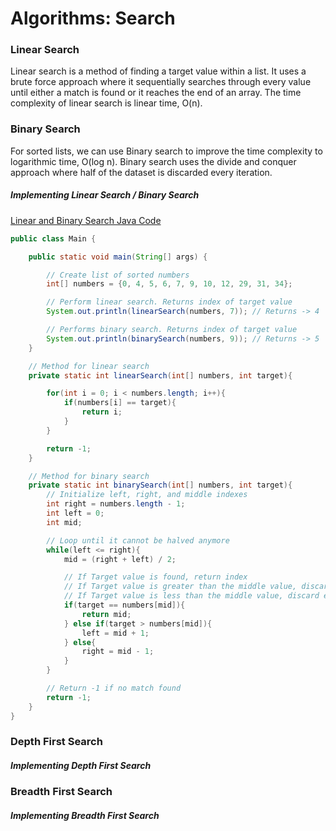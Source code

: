 # Algorithms: Search  

### Linear Search  

Linear search is a method of finding a target value within a list. It uses a brute force approach where it sequentially searches through every value until either a match is found or it reaches the end of an array. The time complexity of linear search is linear time, O(n).  

### Binary Search  

For sorted lists, we can use Binary search to improve the time complexity to logarithmic time, O(log n). Binary search uses the divide and conquer approach where half of the dataset is discarded every iteration.  

##### Implementing Linear Search / Binary Search  

[Linear and Binary Search Java Code](./src/algorithms/search/Main.java)

```Java
public class Main {

    public static void main(String[] args) {

        // Create list of sorted numbers
        int[] numbers = {0, 4, 5, 6, 7, 9, 10, 12, 29, 31, 34};

        // Perform linear search. Returns index of target value
        System.out.println(linearSearch(numbers, 7)); // Returns -> 4

        // Performs binary search. Returns index of target value
        System.out.println(binarySearch(numbers, 9)); // Returns -> 5
    }

    // Method for linear search
    private static int linearSearch(int[] numbers, int target){

        for(int i = 0; i < numbers.length; i++){
            if(numbers[i] == target){
                return i;
            }
        }

        return -1;
    }

    // Method for binary search
    private static int binarySearch(int[] numbers, int target){
        // Initialize left, right, and middle indexes
        int right = numbers.length - 1;
        int left = 0;
        int mid;

        // Loop until it cannot be halved anymore
        while(left <= right){
            mid = (right + left) / 2;

            // If Target value is found, return index
            // If Target value is greater than the middle value, discard everything to its left
            // If Target value is less than the middle value, discard everything to its right
            if(target == numbers[mid]){
                return mid;
            } else if(target > numbers[mid]){
                left = mid + 1;
            } else{
                right = mid - 1;
            }
        }

        // Return -1 if no match found
        return -1;
    }
}
```  

### Depth First Search  



##### Implementing Depth First Search  



### Breadth First Search  



##### Implementing Breadth First Search  
